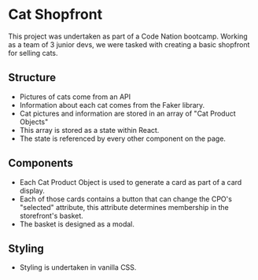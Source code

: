 # Cat Shopfront 
This project was undertaken as part of a Code Nation bootcamp. Working as a team of 3 junior devs, we were tasked with creating a basic shopfront for selling cats.

## Structure
- Pictures of cats come from an API
- Information about each cat comes from the Faker library.
- Cat pictures and information are stored in an array of "Cat Product Objects"
- This array is stored as a state within React. 
- The state is referenced by every other component on the page.

## Components
- Each Cat Product Object is used to generate a card as part of a card display.
- Each of those cards contains a button that can change the CPO's "selected" attribute, this attribute determines membership in the storefront's basket.
- The basket is designed as a modal.

## Styling
- Styling is undertaken in vanilla CSS.

